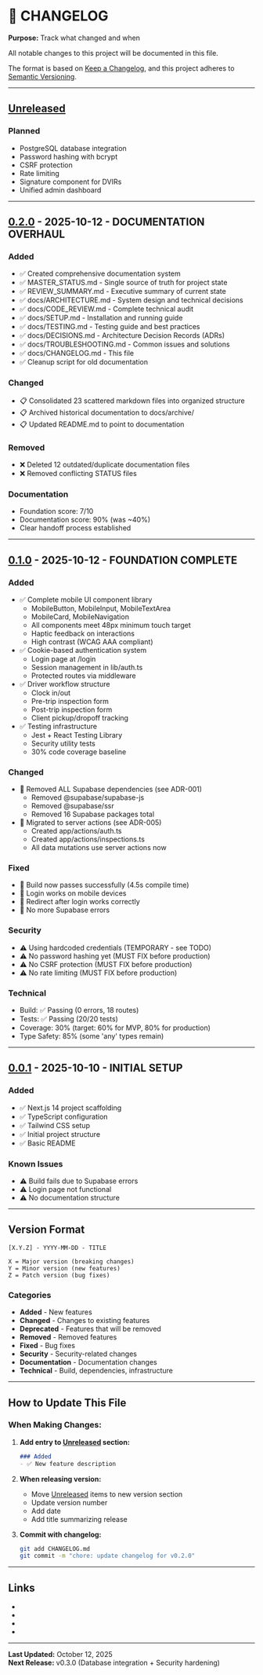 # 📝 CHANGELOG
**Purpose:** Track what changed and when

All notable changes to this project will be documented in this file.

The format is based on [Keep a Changelog](https://keepachangelog.com/en/1.0.0/),
and this project adheres to [Semantic Versioning](https://semver.org/spec/v2.0.0.html).

---

## [Unreleased]

### Planned
- PostgreSQL database integration
- Password hashing with bcrypt
- CSRF protection
- Rate limiting
- Signature component for DVIRs
- Unified admin dashboard

---

## [0.2.0] - 2025-10-12 - DOCUMENTATION OVERHAUL

### Added
- ✅ Created comprehensive documentation system
- ✅ MASTER_STATUS.md - Single source of truth for project state
- ✅ REVIEW_SUMMARY.md - Executive summary of current state
- ✅ docs/ARCHITECTURE.md - System design and technical decisions
- ✅ docs/CODE_REVIEW.md - Complete technical audit
- ✅ docs/SETUP.md - Installation and running guide
- ✅ docs/TESTING.md - Testing guide and best practices
- ✅ docs/DECISIONS.md - Architecture Decision Records (ADRs)
- ✅ docs/TROUBLESHOOTING.md - Common issues and solutions
- ✅ docs/CHANGELOG.md - This file
- ✅ Cleanup script for old documentation

### Changed
- 📋 Consolidated 23 scattered markdown files into organized structure
- 📋 Archived historical documentation to docs/archive/
- 📋 Updated README.md to point to documentation

### Removed
- ❌ Deleted 12 outdated/duplicate documentation files
- ❌ Removed conflicting STATUS files

### Documentation
- Foundation score: 7/10
- Documentation score: 90% (was ~40%)
- Clear handoff process established

---

## [0.1.0] - 2025-10-12 - FOUNDATION COMPLETE

### Added
- ✅ Complete mobile UI component library
  - MobileButton, MobileInput, MobileTextArea
  - MobileCard, MobileNavigation
  - All components meet 48px minimum touch target
  - Haptic feedback on interactions
  - High contrast (WCAG AAA compliant)
- ✅ Cookie-based authentication system
  - Login page at /login
  - Session management in lib/auth.ts
  - Protected routes via middleware
- ✅ Driver workflow structure
  - Clock in/out
  - Pre-trip inspection form
  - Post-trip inspection form
  - Client pickup/dropoff tracking
- ✅ Testing infrastructure
  - Jest + React Testing Library
  - Security utility tests
  - 30% code coverage baseline

### Changed
- 🔄 Removed ALL Supabase dependencies (see ADR-001)
  - Removed @supabase/supabase-js
  - Removed @supabase/ssr
  - Removed 16 Supabase packages total
- 🔄 Migrated to server actions (see ADR-005)
  - Created app/actions/auth.ts
  - Created app/actions/inspections.ts
  - All data mutations use server actions now

### Fixed
- 🐛 Build now passes successfully (4.5s compile time)
- 🐛 Login works on mobile devices
- 🐛 Redirect after login works correctly
- 🐛 No more Supabase errors

### Security
- ⚠️ Using hardcoded credentials (TEMPORARY - see TODO)
- ⚠️ No password hashing yet (MUST FIX before production)
- ⚠️ No CSRF protection (MUST FIX before production)
- ⚠️ No rate limiting (MUST FIX before production)

### Technical
- Build: ✅ Passing (0 errors, 18 routes)
- Tests: ✅ Passing (20/20 tests)
- Coverage: 30% (target: 60% for MVP, 80% for production)
- Type Safety: 85% (some 'any' types remain)

---

## [0.0.1] - 2025-10-10 - INITIAL SETUP

### Added
- ✅ Next.js 14 project scaffolding
- ✅ TypeScript configuration
- ✅ Tailwind CSS setup
- ✅ Initial project structure
- ✅ Basic README

### Known Issues
- ⚠️ Build fails due to Supabase errors
- ⚠️ Login page not functional
- ⚠️ No documentation structure

---

## Version Format

```
[X.Y.Z] - YYYY-MM-DD - TITLE

X = Major version (breaking changes)
Y = Minor version (new features)
Z = Patch version (bug fixes)
```

### Categories
- **Added** - New features
- **Changed** - Changes to existing features
- **Deprecated** - Features that will be removed
- **Removed** - Removed features
- **Fixed** - Bug fixes
- **Security** - Security-related changes
- **Documentation** - Documentation changes
- **Technical** - Build, dependencies, infrastructure

---

## How to Update This File

### When Making Changes:

1. **Add entry to [Unreleased] section:**
   ```markdown
   ### Added
   - ✅ New feature description
   ```

2. **When releasing version:**
   - Move [Unreleased] items to new version section
   - Update version number
   - Add date
   - Add title summarizing release

3. **Commit with changelog:**
   ```bash
   git add CHANGELOG.md
   git commit -m "chore: update changelog for v0.2.0"
   ```

---

## Links

- [Unreleased]: https://github.com/walla-walla-travel/compare/v0.2.0...HEAD
- [0.2.0]: https://github.com/walla-walla-travel/compare/v0.1.0...v0.2.0
- [0.1.0]: https://github.com/walla-walla-travel/compare/v0.0.1...v0.1.0
- [0.0.1]: https://github.com/walla-walla-travel/releases/tag/v0.0.1

---

**Last Updated:** October 12, 2025  
**Next Release:** v0.3.0 (Database integration + Security hardening)
